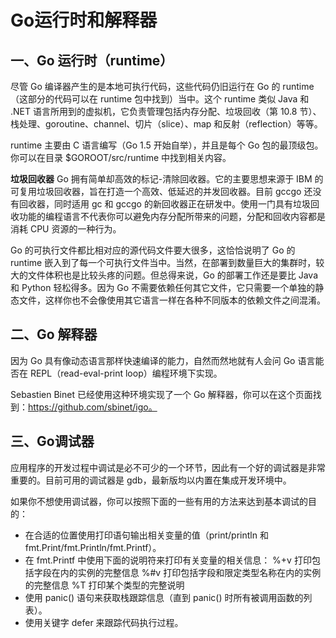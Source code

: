# Go运行时和解释器

<style>
    table th {background-color:#2195f3;font-size:13pt}
    table th:nth-of-type(1) {width:100pt}
</style>

## 一、Go 运行时（runtime）

尽管 Go 编译器产生的是本地可执行代码，这些代码仍旧运行在 Go 的 runtime（这部分的代码可以在 runtime 包中找到）当中。这个 runtime 类似 Java 和 .NET 语言所用到的虚拟机，它负责管理包括内存分配、垃圾回收（第 10.8 节）、栈处理、goroutine、channel、切片（slice）、map 和反射（reflection）等等。

runtime 主要由 C 语言编写（Go 1.5 开始自举），并且是每个 Go 包的最顶级包。你可以在目录 $GOROOT/src/runtime 中找到相关内容。

**垃圾回收器** Go 拥有简单却高效的标记-清除回收器。它的主要思想来源于 IBM 的可复用垃圾回收器，旨在打造一个高效、低延迟的并发回收器。目前 gccgo 还没有回收器，同时适用 gc 和 gccgo 的新回收器正在研发中。使用一门具有垃圾回收功能的编程语言不代表你可以避免内存分配所带来的问题，分配和回收内容都是消耗 CPU 资源的一种行为。

Go 的可执行文件都比相对应的源代码文件要大很多，这恰恰说明了 Go 的 runtime 嵌入到了每一个可执行文件当中。当然，在部署到数量巨大的集群时，较大的文件体积也是比较头疼的问题。但总得来说，Go 的部署工作还是要比 Java 和 Python 轻松得多。因为 Go 不需要依赖任何其它文件，它只需要一个单独的静态文件，这样你也不会像使用其它语言一样在各种不同版本的依赖文件之间混淆。


## 二、Go 解释器

因为 Go 具有像动态语言那样快速编译的能力，自然而然地就有人会问 Go 语言能否在 REPL（read-eval-print loop）编程环境下实现。

Sebastien Binet 已经使用这种环境实现了一个 Go 解释器，你可以在这个页面找到：https://github.com/sbinet/igo。

## 三、Go调试器

应用程序的开发过程中调试是必不可少的一个环节，因此有一个好的调试器是非常重要的。目前可用的调试器是 gdb，最新版均以内置在集成开发环境中。

如果你不想使用调试器，你可以按照下面的一些有用的方法来达到基本调试的目的：

- 在合适的位置使用打印语句输出相关变量的值（print/println 和 fmt.Print/fmt.Println/fmt.Printf）。
- 在 fmt.Printf 中使用下面的说明符来打印有关变量的相关信息：
    %+v 打印包括字段在内的实例的完整信息
    %#v 打印包括字段和限定类型名称在内的实例的完整信息
    %T 打印某个类型的完整说明
- 使用 panic() 语句来获取栈跟踪信息（直到 panic() 时所有被调用函数的列表）。
- 使用关键字 defer 来跟踪代码执行过程。

